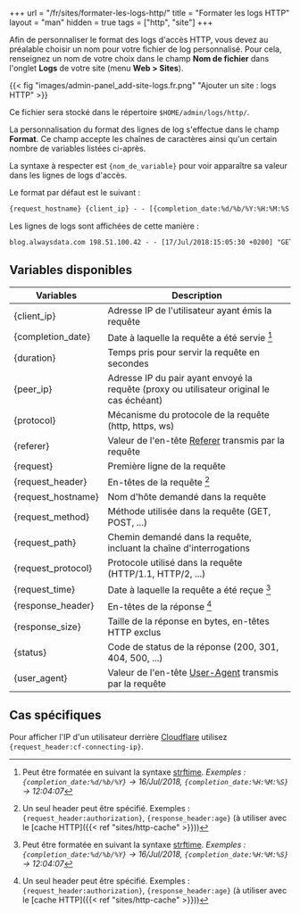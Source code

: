 +++
url = "/fr/sites/formater-les-logs-http/"
title = "Formater les logs HTTP"
layout = "man"
hidden = true
tags = ["http", "site"]
+++

Afin de personnaliser le format des logs d'accès HTTP, vous devez au préalable choisir un nom pour votre fichier de log personnalisé. Pour cela, renseignez un nom de votre choix dans le champ **Nom de fichier** dans l'onglet **Logs** de votre site (menu **Web > Sites**).

{{< fig "images/admin-panel_add-site-logs.fr.png" "Ajouter un site : logs HTTP" >}}

Ce fichier sera stocké dans le répertoire `$HOME/admin/logs/http/`.

La personnalisation du format des lignes de log s'effectue dans le champ **Format**. Ce champ accepte les chaînes de caractères ainsi qu'un certain nombre de variables listées ci-après.

La syntaxe à respecter est `{nom_de_variable}` pour voir apparaître sa valeur dans les lignes de logs d'accès.

Le format par défaut est le suivant :

```txt
{request_hostname} {client_ip} - - [{completion_date:%d/%b/%Y:%H:%M:%S %z}] {request} {status} {response_size} {referer} {user_agent}
```

Les lignes de logs sont affichées de cette manière :

```txt
blog.alwaysdata.com 198.51.100.42 - - [17/Jul/2018:15:05:30 +0200] "GET / HTTP/1.1" 200 10975 "https://www.alwaysdata.com/fr/" "Mozilla/5.0 (X11; Linux x86_64) AppleWebKit/537.36 (KHTML, like Gecko) Chrome/67.0.3396.87 Safari/537.36"
```

## Variables disponibles

| Variables          | Description                                                                                                            |
| ------------------ | ---------------------------------------------------------------------------------------------------------------------- |
| {client_ip}        | Adresse IP de l'utilisateur ayant émis la requête                                                                      |
| {completion_date}  | Date à laquelle la requête a été servie [^1]                                                                           |
| {duration}         | Temps pris pour servir la requête en secondes                                                                          |
| {peer_ip}          | Adresse IP du pair ayant envoyé la requête (proxy ou utilisateur original le cas échéant)                              |
| {protocol}         | Mécanisme du protocole de la requête (http, https, ws)                                                                 |
| {referer}          | Valeur de l'en-tête [Referer](https://fr.wikipedia.org/wiki/R%C3%A9f%C3%A9rent_(informatique)) transmis par la requête |
| {request}          | Première ligne de la requête                                                                                           |
| {request_header}   | En-têtes de la requête [^2]                                                                                            |
| {request_hostname} | Nom d'hôte demandé dans la requête                                                                                     |
| {request_method}   | Méthode utilisée dans la requête (GET, POST, ...)                                                                      |
| {request_path}     | Chemin demandé dans la requête, incluant la chaîne d'interrogations                                                    |
| {request_protocol} | Protocole utilisé dans la requête (HTTP/1.1, HTTP/2, ...)                                                              |
| {request_time}     | Date à laquelle la requête a été reçue [^1]                                                                            |
| {response_header}  | En-têtes de la réponse [^2]                                                                                            |
| {response_size}    | Taille de la réponse en bytes, en-têtes HTTP exclus                                                                    |
| {status}           | Code de status de la réponse (200, 301, 404, 500, ...)                                                                 |
| {user_agent}       | Valeur de l'en-tête [User-Agent](https://fr.wikipedia.org/wiki/User_agent) transmis par la requête                     |

## Cas spécifiques

Pour afficher l'IP d'un utilisateur derrière [Cloudflare](https://support.cloudflare.com/hc/en-us/articles/200170986-How-does-Cloudflare-handle-HTTP-Request-headers-) utilisez `{request_header:cf-connecting-ip}`.

[^1]: Peut être formatée en suivant la syntaxe [strftime](https://docs.python.org/fr/3.6/library/datetime.html?highlight=strftime#strftime-strptime-behavior).
*Exemples : `{completion_date:%d/%b/%Y}` → 16/Jul/2018, `{completion_date:%H:%M:%S}` → 12:04:07*
[^2]: Un seul header peut être spécifié. Exemples : `{request_header:authorization}`, `{response_header:age}` (à utiliser avec le [cache HTTP]({{< ref "sites/http-cache" >}}))
